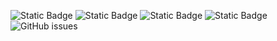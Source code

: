 ![Static Badge](https://img.shields.io/badge/blacklists-60-000000) ![Static Badge](https://img.shields.io/badge/blacklisted-3066341-cc0000) ![Static Badge](https://img.shields.io/badge/whitelisted-2243-00CC00) ![Static Badge](https://img.shields.io/badge/streaming_blacklist-28107-000000) ![GitHub issues](https://img.shields.io/github/issues/fabriziosalmi/blacklists)

